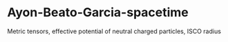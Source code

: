 # Ayon-Beato-Garcia-spacetime
Metric tensors, effective potential of neutral charged particles, ISCO radius
